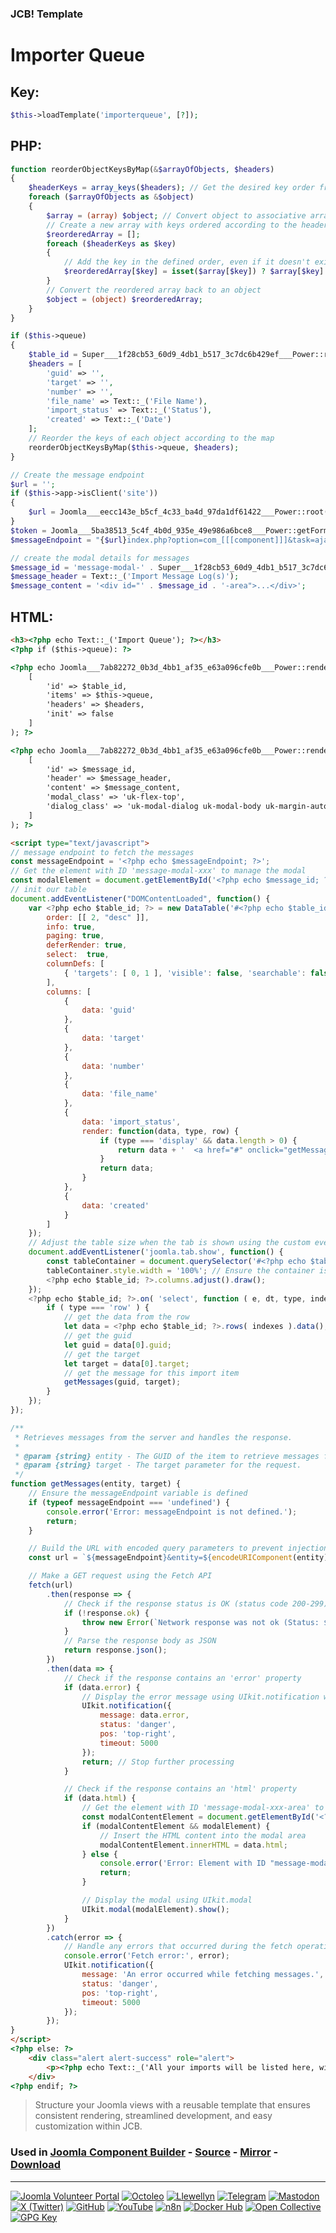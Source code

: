 ### JCB! Template
# Importer Queue

## Key:
```php
$this->loadTemplate('importerqueue', [?]);
```

## PHP:
```php
function reorderObjectKeysByMap(&$arrayOfObjects, $headers)
{
	$headerKeys = array_keys($headers); // Get the desired key order from the headers
	foreach ($arrayOfObjects as &$object)
	{
		$array = (array) $object; // Convert object to associative array
		// Create a new array with keys ordered according to the headers
		$reorderedArray = [];
		foreach ($headerKeys as $key)
		{
			// Add the key in the defined order, even if it doesn't exist in the object
			$reorderedArray[$key] = isset($array[$key]) ? $array[$key] : null;
		}
		// Convert the reordered array back to an object
		$object = (object) $reorderedArray;
	}
}

if ($this->queue)
{
	$table_id = Super___1f28cb53_60d9_4db1_b517_3c7dc6b429ef___Power::random(7);
	$headers = [
		'guid' => '',
		'target' => '',
		'number' => '',
		'file_name' => Text::_('File Name'),
		'import_status' => Text::_('Status'),
		'created' => Text::_('Date')
	];
	// Reorder the keys of each object according to the map
	reorderObjectKeysByMap($this->queue, $headers);
}

// Create the message endpoint
$url = '';
if ($this->app->isClient('site'))
{
	$url = Joomla___eecc143e_b5cf_4c33_ba4d_97da1df61422___Power::root();
}
$token = Joomla___5ba38513_5c4f_4b0d_935e_49e986a6bce8___Power::getFormToken();
$messageEndpoint = "{$url}index.php?option=com_[[[component]]]&task=ajax.getMessages&format=json&raw=true&{$token}=1";

// create the modal details for messages
$message_id = 'message-modal-' . Super___1f28cb53_60d9_4db1_b517_3c7dc6b429ef___Power::random(7);
$message_header = Text::_('Import Message Log(s)');
$message_content = '<div id="' . $message_id . '-area">...</div>';
```

## HTML:
```html
<h3><?php echo Text::_('Import Queue'); ?></h3>
<?php if ($this->queue): ?>

<?php echo Joomla___7ab82272_0b3d_4bb1_af35_e63a096cfe0b___Power::render('table',
	[
		'id' => $table_id,
		'items' => $this->queue,
		'headers' => $headers,
		'init' => false
	]
); ?>

<?php echo Joomla___7ab82272_0b3d_4bb1_af35_e63a096cfe0b___Power::render('modal',
	[
		'id' => $message_id,
		'header' => $message_header,
		'content' => $message_content,
		'modal_class' => 'uk-flex-top',
		'dialog_class' => 'uk-modal-dialog uk-modal-body uk-margin-auto-vertical'
	]
); ?>

<script type="text/javascript">
// message endpoint to fetch the messages
const messageEndpoint = '<?php echo $messageEndpoint; ?>';
// Get the element with ID 'message-modal-xxx' to manage the modal
const modalElement = document.getElementById('<?php echo $message_id; ?>');
// init our table
document.addEventListener("DOMContentLoaded", function() {
	var <?php echo $table_id; ?> = new DataTable('#<?php echo $table_id; ?>', {
		order: [[ 2, "desc" ]],
		info: true,
		paging: true,
		deferRender: true,
		select:  true,
		columnDefs: [
			{ 'targets': [ 0, 1 ], 'visible': false, 'searchable': false }
		],
		columns: [
			{
				data: 'guid'
			},
			{
				data: 'target'
			},
			{
				data: 'number'
			},
			{
				data: 'file_name'
			},
			{
				data: 'import_status',
				render: function(data, type, row) {
					if (type === 'display' && data.length > 0) {
						return data + '  <a href="#" onclick="getMessages(\"row.guid\", \"row.target\");" class="uk-icon-button" uk-icon="info"></a>';
					}
					return data;
				}
			},
			{
				data: 'created'
			}
		]
	});
	// Adjust the table size when the tab is shown using the custom event
	document.addEventListener('joomla.tab.show', function() {
		const tableContainer = document.querySelector('#<?php echo $table_id; ?>');
		tableContainer.style.width = '100%'; // Ensure the container is 100% width
		<?php echo $table_id; ?>.columns.adjust().draw();
	});
	<?php echo $table_id; ?>.on( 'select', function ( e, dt, type, indexes ) {
		if ( type === 'row' ) {
			// get the data from the row
			let data = <?php echo $table_id; ?>.rows( indexes ).data();
			// get the guid
			let guid = data[0].guid;
			// get the target
			let target = data[0].target;
			// get the message for this import item
			getMessages(guid, target);
		}
	});
});

/**
 * Retrieves messages from the server and handles the response.
 * 
 * @param {string} entity - The GUID of the item to retrieve messages for.
 * @param {string} target - The target parameter for the request.
 */
function getMessages(entity, target) {
    // Ensure the messageEndpoint variable is defined
    if (typeof messageEndpoint === 'undefined') {
        console.error('Error: messageEndpoint is not defined.');
        return;
    }

    // Build the URL with encoded query parameters to prevent injection attacks
    const url = `${messageEndpoint}&entity=${encodeURIComponent(entity)}&target=${encodeURIComponent(target)}`;

    // Make a GET request using the Fetch API
    fetch(url)
        .then(response => {
            // Check if the response status is OK (status code 200-299)
            if (!response.ok) {
                throw new Error(`Network response was not ok (Status: ${response.status})`);
            }
            // Parse the response body as JSON
            return response.json();
        })
        .then(data => {
            // Check if the response contains an 'error' property
            if (data.error) {
                // Display the error message using UIkit.notification with 'danger' status
                UIkit.notification({
                    message: data.error,
                    status: 'danger',
                    pos: 'top-right',
                    timeout: 5000
                });
                return; // Stop further processing
            }

            // Check if the response contains an 'html' property
            if (data.html) {
                // Get the element with ID 'message-modal-xxx-area' to insert HTML content
                const modalContentElement = document.getElementById('<?php echo $message_id; ?>-area');
                if (modalContentElement && modalElement) {
                    // Insert the HTML content into the modal area
                    modalContentElement.innerHTML = data.html;
                } else {
                    console.error('Error: Element with ID "message-modal" not found.');
                    return;
                }

                // Display the modal using UIkit.modal
                UIkit.modal(modalElement).show();
            }
        })
        .catch(error => {
            // Handle any errors that occurred during the fetch operation
            console.error('Fetch error:', error);
            UIkit.notification({
                message: 'An error occurred while fetching messages.',
                status: 'danger',
                pos: 'top-right',
                timeout: 5000
            });
        });
}
</script>
<?php else: ?>
	<div class="alert alert-success" role="alert">
		<p><?php echo Text::_('All your imports will be listed here, with their status, and any other related details.'); ?></p>
	</div>
<?php endif; ?>
```

> Structure your Joomla views with a reusable template that ensures consistent rendering, streamlined development, and easy customization within JCB.

### Used in [Joomla Component Builder](https://www.joomlacomponentbuilder.com) - [Source](https://git.vdm.dev/joomla/Component-Builder) - [Mirror](https://github.com/vdm-io/Joomla-Component-Builder) - [Download](https://git.vdm.dev/joomla/pkg-component-builder/releases)

---
[![Joomla Volunteer Portal](https://img.shields.io/badge/-Joomla-gold?logo=joomla)](https://volunteers.joomla.org/joomlers/1396-llewellyn-van-der-merwe "Join Llewellyn on the Joomla Volunteer Portal: Shaping the Future Together!") [![Octoleo](https://img.shields.io/badge/-Octoleo-black?logo=linux)](https://git.vdm.dev/octoleo "--quiet") [![Llewellyn](https://img.shields.io/badge/-Llewellyn-ffffff?logo=gitea)](https://git.vdm.dev/Llewellyn "Collaborate and Innovate with Llewellyn on Git: Building a Better Code Future!") [![Telegram](https://img.shields.io/badge/-Telegram-blue?logo=telegram)](https://t.me/Joomla_component_builder "Join Llewellyn and the Community on Telegram: Building Joomla Components Together!") [![Mastodon](https://img.shields.io/badge/-Mastodon-9e9eec?logo=mastodon)](https://joomla.social/@llewellyn "Connect and Engage with Llewellyn on Joomla Social: Empowering Communities, One Post at a Time!") [![X (Twitter)](https://img.shields.io/badge/-X-black?logo=x)](https://x.com/llewellynvdm "Join the Conversation with Llewellyn on X: Where Ideas Take Flight!") [![GitHub](https://img.shields.io/badge/-GitHub-181717?logo=github)](https://github.com/Llewellynvdm "Build, Innovate, and Thrive with Llewellyn on GitHub: Turning Ideas into Impact!") [![YouTube](https://img.shields.io/badge/-YouTube-ff0000?logo=youtube)](https://www.youtube.com/@OctoYou "Explore, Learn, and Create with Llewellyn on YouTube: Your Gateway to Inspiration!") [![n8n](https://img.shields.io/badge/-n8n-black?logo=n8n)](https://n8n.io/creators/octoleo "Effortless Automation and Impactful Workflows with Llewellyn on n8n!") [![Docker Hub](https://img.shields.io/badge/-Docker-grey?logo=docker)](https://hub.docker.com/u/llewellyn "Llewellyn on Docker: Containerize Your Creativity!") [![Open Collective](https://img.shields.io/badge/-Donate-green?logo=opencollective)](https://opencollective.com/joomla-component-builder "Donate towards JCB: Help Llewellyn financially so he can continue developing this great tool!") [![GPG Key](https://img.shields.io/badge/-GPG-blue?logo=gnupg)](https://git.vdm.dev/Llewellyn/gpg "Unlock Trust and Security with Llewellyn's GPG Key: Your Gateway to Verified Connections!")